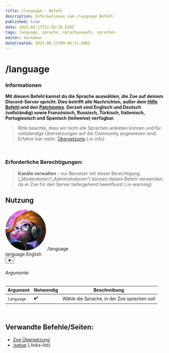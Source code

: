 ```yaml
---
title: /language - Befehl
description: Informationen zum /language Befehl
published: true
date: 2025-02-17T21:03:26.678Z
tags: language, sprache, sprachauswahl, sprachen
editor: markdown
dateCreated: 2023-08-21T09:46:11.496Z
---
```


# /language
### Informationen
**Mit diesem Befehl kannst du die Sprache auswählen, die Zoe auf deinem Discord-Server spricht. Dies betrifft alle Nachrichten, außer dem [Hilfe Befehl](/de/commands/basic/help) und den [Patchnotes](/de/commands/administrative/patchnotes).
Derzeit sind Englisch und Deutsch (vollständig) sowie Französisch, Russisch, Türkisch, Italienisch, Portugiesisch und Spanisch (teilweise) verfügbar.**
>Bitte beachte, dass wir nicht alle Sprachen anbieten können und für vollständige Übersetzungen auf die Community angewiesen sind. Erfahre hier mehr: [Übersetzung](/de/translation)
>{.is-info}

<br>

### Erforderliche Berechtigungen:
>**Kanäle verwalten** - nur Benutzer mit dieser Berechtigung („Moderatoren“/„Administratoren“) können diesen Befehl verwenden, da er Zoe für den Server tiefergehend beeinflusst {.is-warning}

## Nutzung
<div class="discord-preview">
    <div class="dcp-chatbar">
        <img src="/zoe_logo.png" class="dcp-avatar">
        <span class="dcp-command">/language</span>
        <div class="dcp-args">
            <div class="dcp-arg">
                <span class="dcp-arg-label">language</span>
                <span class="dcp-arg-value">English</span>
            </div>
        </div>
        <button class="dcp-send-btn">&#10148;</button> 
    </div>
</div>

###### Argumente
| Argument | Notwendig | Beschreibung |
|----------|----------|-------------|
| `language` | :heavy_check_mark: | Wähle die Sprache, in der Zoe sprechen soll |
<br>

## Verwandte Befehle/Seiten:
-   [Zoe Übersetzung](/de/translation/)
-   [/setup](/de/commands/administrative/setup/)
{.links-list}